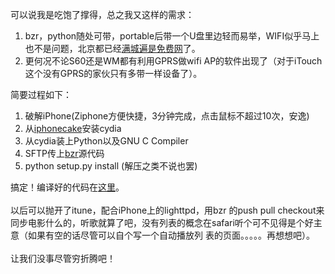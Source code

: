 <html><body><p>可以说我是吃饱了撑得，总之我又这样的需求：
</p><ol><li>bzr，python随处可带，portable后带一个U盘里边轻而易举，WIFI似乎马上也不是问题，北京都已经<a href="http://tech.sina.com.cn/t/2008-06-25/12422282763.shtml">满城遍是免费网</a>了。</li><li>更何况不论S60还是WM都有利用GPRS做wifi AP的软件出现了（对于iTouch这个没有GPRS的家伙只有多带一样设备了）。</li></ol>简要过程如下：
<ol><li>破解iPhone(Ziphone方便快捷，3分钟完成，点击鼠标不超过10次，安逸)</li><li>从<a href="http://www.iphonecake.com/">iphonecake</a>安装cydia</li><li>从cydia装上Python以及GNU C Compiler</li><li>SFTP传上<a href="http://bazaar-vcs.org/Download">bzr</a>源代码</li><li>python setup.py install (解压之类不说也罢)</li></ol>搞定！编译好的代码在<a href="http://www.box.net/shared/i5jjkh9sss">这里</a>。<br><br>
以后可以抛开了itune，配合iPhone上的lighttpd，用bzr 的push pull checkout来同步电影什么的，听歌就算了吧，没有列表的概念在safari听个可不见得是个好主意（如果有空的话尽管可以自个写一个自动播放列 表的页面。。。。。再想想吧）。<br><br>
让我们没事尽管穷折腾吧！</body></html>